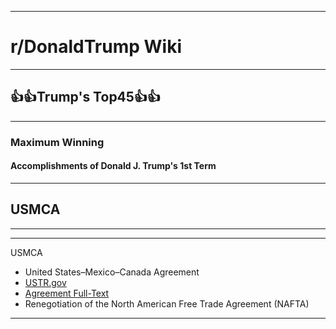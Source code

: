 -----

# **r/DonaldTrump Wiki**

-----

## 👍👍Trump's Top45👍👍

-----

### Maximum Winning

#### Accomplishments of Donald J. Trump's __1st__ Term

-----

## USMCA

-----

[//]:# 'Dev'

[//]:# 'Sourcing Standards for Wiki Page'
[//]:# '0000-00-00_0000'
[//]:# 'Top Lvl Domain of Site Archived'
[//]:# 'Title of Page'
[//]:# 'Archive Finished'
[//]:# 'Archive In Progress (If Applicable)'

[//]:# 'Dev'

-----

USMCA

  - United States–Mexico–Canada Agreement
  - [USTR.gov](https://ustr.gov/trade-agreements/free-trade-agreements/united-states-mexico-canada-agreement)
  - [Agreement Full-Text](https://ustr.gov/trade-agreements/free-trade-agreements/united-states-mexico-canada-agreement/agreement-between)
  - Renegotiation of the North American Free Trade Agreement (NAFTA)

-----